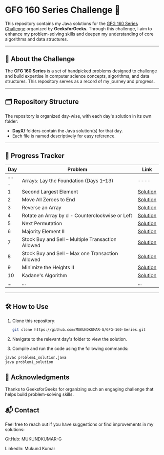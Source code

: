 # GFG 160 Series Challenge 🚀

This repository contains my Java solutions for the [GFG 160 Series Challenge](https://www.geeksforgeeks.org/courses/gfg-160-series) organized by **GeeksforGeeks**. Through this challenge, I aim to enhance my problem-solving skills and deepen my understanding of core algorithms and data structures.

---

## 📖 About the Challenge

The **GFG 160 Series** is a set of handpicked problems designed to challenge and build expertise in computer science concepts, algorithms, and data structures. This repository serves as a record of my journey and progress.

---

## 🗂️ Repository Structure

The repository is organized day-wise, with each day's solution in its own folder:

- **DayX/** folders contain the Java solution(s) for that day.
- Each file is named descriptively for easy reference.

---

## 📅 Progress Tracker

| Day | Problem                                           | Link                                                                                                                                                   |
| --- | ------------------------------------------------- | ------------------------------------------------------------------------------------------------------------------------------------------------------ |
| --- | Arrays: Lay the Foundation (Days 1–13)            | ----                                                                                                                                                   |
| 1   | Second Largest Element                            | [Solution](<https://github.com/MUKUNDKUMAR-G/GFG-160-Series/tree/main/DAY1(Second%20Largest%20Element)>)                                               |
| 2   | Move All Zeroes to End                            | [Solution](<https://github.com/MUKUNDKUMAR-G/GFG-160-Series/tree/main/DAY2(Move%20All%20Zeroes%20to%20End)>)                                           |
| 3   | Reverse an Array                                  | [Solution](<https://github.com/MUKUNDKUMAR-G/GFG-160-Series/tree/main/DAY3(Reverse%20an%20Array)>)                                                     |
| 4   | Rotate an Array by d - Counterclockwise or Left   | [Solution](<https://github.com/MUKUNDKUMAR-G/GFG-160-Series/tree/main/DAY4(Rotate%20Array)>)                                                           |
| 5   | Next Permutation                                  | [Solution](<https://github.com/MUKUNDKUMAR-G/GFG-160-Series/tree/main/DAY5(Next%20Permutation)>)                                                       |
| 6   | Majority Element II                               | [Solution](<https://github.com/MUKUNDKUMAR-G/GFG-160-Series/tree/main/DAY6(Majority%20Element%20II)>)                                                  |
| 7   | Stock Buy and Sell – Multiple Transaction Allowed | [Solution](<https://github.com/MUKUNDKUMAR-G/GFG-160-Series/tree/main/DAY7(Stock%20Buy%20and%20Sell%20%E2%80%93%20Multiple%20Transaction%20Allowed)>)  |
| 8   | Stock Buy and Sell – Max one Transaction Allowed  | [Solution](<https://github.com/MUKUNDKUMAR-G/GFG-160-Series/tree/main/DAY8(Stock%20Buy%20and%20Sell%20%E2%80%93%20Max%20one%20Transaction%20Allowed)>) |
| 9   | Minimize the Heights II                           | [Solution](<https://github.com/MUKUNDKUMAR-G/GFG-160-Series/tree/main/DAY9(Minimize%20the%20Heights%20II)>)                                            |
| 10  | Kadane's Algorithm                                | [Solution](<https://github.com/MUKUNDKUMAR-G/GFG-160-Series/tree/main/DAYX(Kadane's%20Algorithm)>)                                                     |
| ... | ...                                               | ...                                                                                                                                                    |

---

## 🛠️ How to Use

1. Clone this repository:
   ```bash
   git clone https://github.com/MUKUNDKUMAR-G/GFG-160-Series.git
   ```
2. Navigate to the relevant day's folder to view the solution.

3. Compile and run the code using the following commands:

```bash
javac problem1_solution.java
java problem1_solution
```

## 🌟 Acknowledgments

Thanks to GeeksforGeeks for organizing such an engaging challenge that helps build problem-solving skills.

## 📬 Contact

Feel free to reach out if you have suggestions or find improvements in my solutions:

GitHub: MUKUNDKUMAR-G

LinkedIn: Mukund Kumar

